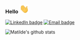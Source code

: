 ### Hello <img src="https://raw.githubusercontent.com/RuiArmada/RuiArmada/master/hand_wave.gif" width="30px">

[![LinkedIn badge](https://img.shields.io/badge/-MATILDEBRAVO-blue?style=for-the-badge&logo=linkedin)](https://www.linkedin.com/in/matilde-bravo-a9528b17a/)
[![Email badge](https://img.shields.io/badge/-matildeopbravo-c71610?style=for-the-badge&logo=Gmail&logoColor=white)](mailto:matildeopbravo@gmail.com)

![Matilde's github stats](https://github-readme-stats.vercel.app/api?username=matildeopbravo&count_private=true&show_icons=true&theme=dracula)
<!--
**matildeopbravo/matildeopbravo** is a ✨ _special_ ✨ repository because its `README.md` (this file) appears on your GitHub profile.

Here are some ideas to get you started:

- 🔭 I’m currently working on ...
- 🌱 I’m currently learning ...
- 👯 I’m looking to collaborate on ...
- 🤔 I’m looking for help with ...
- 💬 Ask me about ...
- 📫 How to reach me: ...
- 😄 Pronouns: ...
- ⚡ Fun fact: ...
-->
